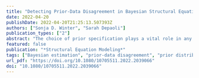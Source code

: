 ```yaml
---
title: "Detecting Prior-Data Disagreement in Bayesian Structural Equation Modeling"
date: 2022-04-20
publishDate: 2022-04-20T21:25:13.507393Z
authors: ["Sonja D. Winter", "Sarah Depaoli"]
publication_types: ["2"]
abstract: "The choice of prior specification plays a vital role in any Bayesian analysis. Prior-data disagreement occurs when the researcher’s prior knowledge is not in agreement with the evidence provided by the data. We examined the ability of the Data Agreement Criterion (DAC) and Bayes Factor (BF) to detect prior-data disagreement in SEM through a simulation study. The design included four sample size levels and 49 prior specifications. Findings suggested that prior-data disagreement still affects posterior estimates when samples are relatively large. Further, comparing multiple prior specifications sheds more light on the presence of prior-data disagreement than assessing a single prior specification. The DAC was easy to implement but cannot assess interactions between priors within one specification. The BF takes these interactions into account, resulting in a global assessment of prior-data disagreement. However, the BF became challenging to compute with larger sample sizes. Implications for applied researchers are discussed."
featured: false
publication: "*Structural Equation Modeling*"
tags: ["Bayesian estimation", "prior-data disagreement", "prior distributions", "structural equation models"]
url_pdf: "https://doi.org/10.1080/10705511.2022.2039066"
doi: "10.1080/10705511.2022.2039066"
---
```


